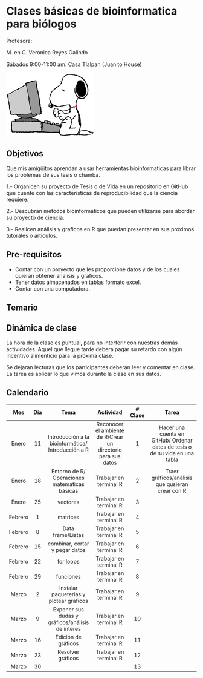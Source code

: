 # Clases básicas de bioinformatica para biólogos 

Profesora:

M. en C. Verónica Reyes Galindo 

Sábados 9:00-11:00 am. Casa Tlalpan (Juanito House)
 


![](Imagenes/snoopy.gif)



## Objetivos

Que mis amigüitos aprendan a usar herramientas bioinformaticas para librar los problemas de sus tesis o chamba.

1.- Organicen su proyecto de Tesis o de Vida en un repositorio en GitHub que cuente con las caracteristicas de reproducibilidad que la ciencia requiere.

2.- Descubran métodos bioinformáticos que pueden utilizarse para abordar su proyecto de ciencia.

3.- Realicen análisis y graficos en R que puedan presentar en sus proximos tutorales o articulos.


## Pre-requisitos

* Contar con un proyecto que les proporcione datos y de los cuales quieran obtener analisis y graficos.
* Tener datos almacenados en tablas formato excel.
* Contar con una computadora.

## Temario



## Dinámica de clase

La hora de la clase es puntual, para no interferir con nuestras demás actividades. Aquel que llegue tarde debera pagar su retardo con algún incentivo alimenticio para la próxima clase.

Se dejaran lecturas que los participantes deberan leer y comentar en clase. La tarea es aplicar lo que vimos durante la clase en sus datos.



## Calendario

|Mes|Día|Tema|Actividad|# Clase|Tarea|
|:---:|:---:|:---:|:---:|:---:|:---:|
|Enero|11|Introducción a la bioinformática/ Introducción a R|Reconocer el ambiente de R/Crear un directorio para sus datos|1|Hacer una cuenta en GitHub/ Ordenar datos de tesis o de su vida en una tabla|
|Enero|18|Entorno de R/ Operaciones matematicas básicas|Trabajar en terminal R|2|Traer gráficos/análisis que qusieran crear con R|
|Enero|25|vectores |Trabajar en terminal R|3||
|Febrero|1|matrices|Trabajar en terminal R|4||
|Febrero|8|Data frame/Listas|Trabajar en terminal R|5||
|Febrero|15|combinar, cortar y pegar datos|Trabajar en terminal R|6||
|Febrero|22|for loops|Trabajar en terminal R|7||
|Febrero|29|funciones|Trabajar en terminal R|8||
|Marzo|2|Instalar paqueterias y plotear graficos|Trabajar en terminal R|9||
|Marzo|9|Exponer sus dudas y gráficos/análisis de interes|Trabajar en terminal R|10||
|Marzo|16| Edición de gráficos|Trabajar en terminal R|11||
|Marzo|23|Resolver gráficos|Trabajar en terminal R|12||
|Marzo|30|||13||


